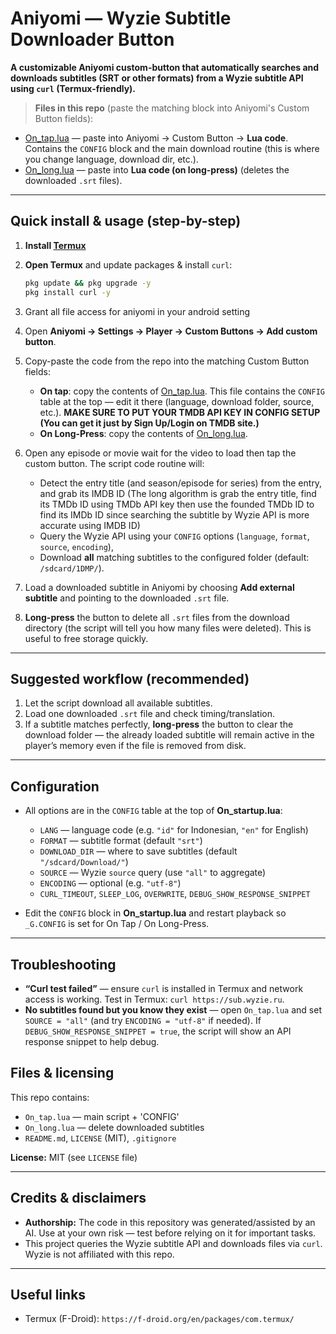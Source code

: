 
# Aniyomi — Wyzie Subtitle Downloader Button

**A customizable Aniyomi custom-button that automatically searches and downloads subtitles (SRT or other formats) from a Wyzie subtitle API using `curl` (Termux-friendly).**

> **Files in this repo** (paste the matching block into Aniyomi's Custom Button fields):
- [On_tap.lua](./On_tap.lua) — paste into Aniyomi → Custom Button → **Lua code**. Contains the `CONFIG` block and the main download routine (this is where you change language, download dir, etc.).
- [On_long.lua](./On_long.lua) — paste into **Lua code (on long-press)** (deletes the downloaded `.srt` files).

---

## Quick install & usage (step-by-step)

1. **Install [Termux](https://f-droid.org/en/packages/com.termux/)** 

3. **Open Termux** and update packages & install `curl`:
   ```bash
   pkg update && pkg upgrade -y
   pkg install curl -y
   ```
3. Grant all file access for aniyomi in your android setting
5. Open **Aniyomi → Settings → Player → Custom Buttons → Add custom button**.

6. Copy-paste the code from the repo into the matching Custom Button fields:

   * **On tap**: copy the contents of [On\_tap.lua](./On_tap.lua). This file contains the `CONFIG` table at the top — edit it there (language, download folder, source, etc.). **MAKE SURE TO PUT YOUR TMDB API KEY IN CONFIG SETUP (You can get it just by Sign Up/Login on TMDB site.)**
   * **On Long-Press**: copy the contents of [On\_long.lua](./On_long.lua).

9. Open any episode or movie wait for the video to load then tap the custom button. The script code routine will:

   * Detect the entry title (and season/episode for series) from the entry, and grab its IMDB ID (The long algorithm is grab the entry title, find its TMDb ID using TMDb API key then use the founded TMDb ID to find its IMDb ID since searching the subtitle by Wyzie API is more accurate using IMDB ID)
   * Query the Wyzie API using your `CONFIG` options (`language`, `format`, `source`, `encoding`),
   * Download **all** matching subtitles to the configured folder (default: `/sdcard/1DMP/`).

10. Load a downloaded subtitle in Aniyomi by choosing **Add external subtitle** and pointing to the downloaded `.srt` file.
    
12. **Long-press** the button to delete all `.srt` files from the download directory (the script will tell you how many files were deleted). This is useful to free storage quickly.

---

## Suggested workflow (recommended)

1. Let the script download all available subtitles.
2. Load one downloaded `.srt` file and check timing/translation.
3. If a subtitle matches perfectly, **long-press** the button to clear the download folder — the already loaded subtitle will remain active in the player’s memory even if the file is removed from disk.

---

## Configuration

* All options are in the `CONFIG` table at the top of **On\_startup.lua**:

  * `LANG` — language code (e.g. `"id"` for Indonesian, `"en"` for English)
  * `FORMAT` — subtitle format (default `"srt"`)
  * `DOWNLOAD_DIR` — where to save subtitles (default `"/sdcard/Download/"`)
  * `SOURCE` — Wyzie `source` query (use `"all"` to aggregate)
  * `ENCODING` — optional (e.g. `"utf-8"`)
  * `CURL_TIMEOUT`, `SLEEP_LOG`, `OVERWRITE`, `DEBUG_SHOW_RESPONSE_SNIPPET`
* Edit the `CONFIG` block in **On\_startup.lua** and restart playback so `_G.CONFIG` is set for On Tap / On Long-Press.

---

## Troubleshooting

* **“Curl test failed”** — ensure `curl` is installed in Termux and network access is working. Test in Termux: `curl https://sub.wyzie.ru`.
* **No subtitles found but you know they exist** — open `On_tap.lua` and set `SOURCE = "all"` (and try `ENCODING = "utf-8"` if needed). If `DEBUG_SHOW_RESPONSE_SNIPPET = true`, the script will show an API response snippet to help debug.


## Files & licensing

This repo contains:

* `On_tap.lua` — main script + 'CONFIG'
* `On_long.lua` — delete downloaded subtitles
* `README.md`, `LICENSE` (MIT), `.gitignore`

**License:** MIT (see `LICENSE` file)

---

## Credits & disclaimers

* **Authorship:** The code in this repository was generated/assisted by an AI. Use at your own risk — test before relying on it for important tasks.
* This project queries the Wyzie subtitle API and downloads files via `curl`. Wyzie is not affiliated with this repo.

---

## Useful links

* Termux (F-Droid): `https://f-droid.org/en/packages/com.termux/`
